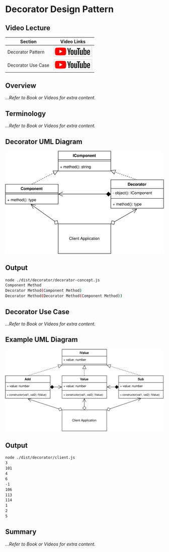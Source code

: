 # Decorator Design Pattern

## Video Lecture

| Section            | Video Links                                                                                                                                                                                                              |
| ------------------ | ------------------------------------------------------------------------------------------------------------------------------------------------------------------------------------------------------------------------ |
| Decorator Pattern  | <a id="ytVideoLink" href="https://www.youtube.com/watch?v=umWz9o8IQtY&list=PLKWUX7aMnlELvv8bXquIgxXYyHH5SFlaP" target="_blank" title="Decorator Pattern"><img src="../img/yt_btn_sm.gif" alt="Decorator Pattern"/></a>   |
| Decorator Use Case | <a id="ytVideoLink" href="https://www.youtube.com/watch?v=_Q2E3mNCqY4&list=PLKWUX7aMnlELvv8bXquIgxXYyHH5SFlaP" target="_blank" title="Decorator Use Case"><img src="../img/yt_btn_sm.gif" alt="Decorator Use Case"/></a> |

## Overview

_...Refer to Book or Videos for extra content._

## Terminology

_...Refer to Book or Videos for extra content._

## Decorator UML Diagram

![Decorator Pattern UML Diagram](../img/decorator_concept.svg)

## Output

```bash
node ./dist/decorator/decorator-concept.js
Component Method
Decorator Method(Component Method)
Decorator Method(Decorator Method(Component Method))
```

## Decorator Use Case

_...Refer to Book or Videos for extra content._

## Example UML Diagram

![Decorator Pattern in Context](../img/decorator_example.svg)

## Output

```bash
node ./dist/decorator/client.js
3
101
4
6
-1
106
113
114
1
2
5
```

<!-- ## New Coding Concepts

### todo -->

## Summary

_...Refer to Book or Videos for extra content._
